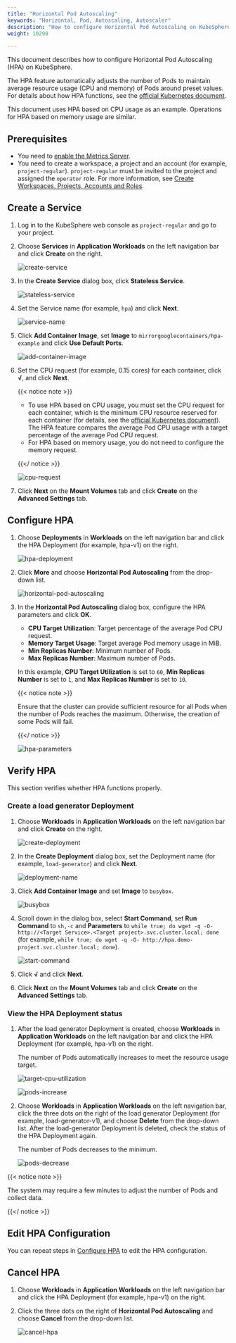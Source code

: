 ```yaml
---
title: "Horizontal Pod Autoscaling"
keywords: "Horizontal, Pod, Autoscaling, Autoscaler"
description: "How to configure Horizontal Pod Autoscaling on KubeSphere."
weight: 10290

---
```


This document describes how to configure Horizontal Pod Autoscaling (HPA) on KubeSphere.

The HPA feature automatically adjusts the number of Pods to maintain average resource usage (CPU and memory) of Pods around preset values. For details about how HPA functions, see the [official Kubernetes document](https://kubernetes.io/docs/tasks/run-application/horizontal-pod-autoscale/).

This document uses HPA based on CPU usage as an example. Operations for HPA based on memory usage are similar.

## Prerequisites

- You need to [enable the Metrics Server](https://kubesphere.io/docs/pluggable-components/metrics-server/).
- You need to create a workspace, a project and an account (for example, `project-regular`). `project-regular` must be invited to the project and assigned the `operator` role. For more information, see [Create Workspaces, Projects, Accounts and Roles](/docs/quick-start/create-workspace-and-project/).

## Create a Service

1. Log in to the KubeSphere web console as `project-regular` and go to your project.

2. Choose **Services** in **Application Workloads** on the left navigation bar and click **Create** on the right.

   ![create-service](/images/docs/project-user-guide/application-workloads/horizontal-pod-autoscaling/create-service.png)

3. In the **Create Service** dialog box, click **Stateless Service**.

   ![stateless-service](/images/docs/project-user-guide/application-workloads/horizontal-pod-autoscaling/stateless-service.png)

4. Set the Service name (for example, `hpa`) and click **Next**.

   ![service-name](/images/docs/project-user-guide/application-workloads/horizontal-pod-autoscaling/service-name.png)

5. Click **Add Container Image**, set **Image** to `mirrorgooglecontainers/hpa-example` and click **Use Default Ports**.

   ![add-container-image](/images/docs/project-user-guide/application-workloads/horizontal-pod-autoscaling/add-container-image.png)

6. Set the CPU request (for example, 0.15 cores) for each container, click **√**, and click **Next**.

   {{< notice note >}}

   * To use HPA based on CPU usage, you must set the CPU request for each container, which is the minimum CPU resource reserved for each container (for details, see the [official Kubernetes document](https://kubernetes.io/docs/concepts/configuration/manage-resources-containers/)). The HPA feature compares the average Pod CPU usage with a target percentage of the average Pod CPU request.
   * For HPA based on memory usage, you do not need to configure the memory request.

   {{</ notice >}}

   ![cpu-request](/images/docs/project-user-guide/application-workloads/horizontal-pod-autoscaling/cpu-request.png)

7. Click **Next** on the **Mount Volumes** tab and click **Create** on the **Advanced Settings** tab.

## Configure HPA

1. Choose **Deployments** in **Workloads** on the left navigation bar and click the HPA Deployment (for example, hpa-v1) on the right.

   ![hpa-deployment](/images/docs/project-user-guide/application-workloads/horizontal-pod-autoscaling/hpa-deployment.png)

2. Click **More** and choose **Horizontal Pod Autoscaling** from the drop-down list.

   ![horizontal-pod-autoscaling](/images/docs/project-user-guide/application-workloads/horizontal-pod-autoscaling/horizontal-pod-autoscaling.png)

3. In the **Horizontal Pod Autoscaling** dialog box, configure the HPA parameters and click **OK**.

   * **CPU Target Utilization**: Target percentage of the average Pod CPU request.
   * **Memory Target Usage**: Target average Pod memory usage in MiB.
   * **Min Replicas Number**: Minimum number of Pods.
   * **Max Replicas Number**: Maximum number of Pods.

   In this example, **CPU Target Utilization** is set to `60`, **Min Replicas Number** is set to `1`, and **Max Replicas Number** is set to `10`.

   {{< notice note >}}

   Ensure that the cluster can provide sufficient resource for all Pods when the number of Pods reaches the maximum. Otherwise, the creation of some Pods will fail.

   {{</ notice >}}

   ![hpa-parameters](/images/docs/project-user-guide/application-workloads/horizontal-pod-autoscaling/hpa-parameters.png)

## Verify HPA

This section verifies whether HPA functions properly.

### Create a load generator Deployment

1. Choose **Workloads** in **Application Workloads** on the left navigation bar and click **Create** on the right.

   ![create-deployment](/images/docs/project-user-guide/application-workloads/horizontal-pod-autoscaling/create-deployment.png)

2. In the **Create Deployment** dialog box, set the Deployment name (for example, `load-generator`) and click **Next**.

   ![deployment-name](/images/docs/project-user-guide/application-workloads/horizontal-pod-autoscaling/deployment-name.png)

3. Click **Add Container Image** and set **Image** to `busybox`.

   ![busybox](/images/docs/project-user-guide/application-workloads/horizontal-pod-autoscaling/busybox.png)

4. Scroll down in the dialog box, select **Start Command**, set **Run Command** to `sh,-c` and **Parameters** to `while true; do wget -q -O- http://<Target Service>.<Target project>.svc.cluster.local; done` (for example, `while true; do wget -q -O- http://hpa.demo-project.svc.cluster.local; done`).

   ![start-command](/images/docs/project-user-guide/application-workloads/horizontal-pod-autoscaling/start-command.png)

5. Click **√** and click **Next**.

6. Click **Next** on the **Mount Volumes** tab and click **Create** on the **Advanced Settings** tab.

### View the HPA Deployment status

1. After the load generator Deployment is created, choose **Workloads** in **Application Workloads** on the left navigation bar and click the HPA Deployment (for example, hpa-v1) on the right.

   The number of Pods automatically increases to meet the resource usage target.

   ![target-cpu-utilization](/images/docs/project-user-guide/application-workloads/horizontal-pod-autoscaling/target-cpu-utilization.png)

   ![pods-increase](/images/docs/project-user-guide/application-workloads/horizontal-pod-autoscaling/pods-increase.png)

2. Choose **Workloads** in **Application Workloads** on the left navigation bar, click the three dots on the right of the load generator Deployment (for example, load-generator-v1), and choose **Delete** from the drop-down list. After the load-generator Deployment is deleted, check the status of the HPA Deployment again.

   The number of Pods decreases to the minimum.

   ![pods-decrease](/images/docs/project-user-guide/application-workloads/horizontal-pod-autoscaling/pods-decrease.png)

{{< notice note >}}

The system may require a few minutes to adjust the number of Pods and collect data.

{{</ notice >}}

## Edit HPA Configuration

You can repeat steps in [Configure HPA](#configure-hpa) to edit the HPA configuration.

## Cancel HPA

1. Choose **Workloads** in **Application Workloads** on the left navigation bar and click the HPA Deployment (for example, hpa-v1) on the right.

2. Click the three dots on the right of **Horizontal Pod Autoscaling** and choose **Cancel** from the drop-down list.

   ![cancel-hpa](/images/docs/project-user-guide/application-workloads/horizontal-pod-autoscaling/cancel-hpa.png)

